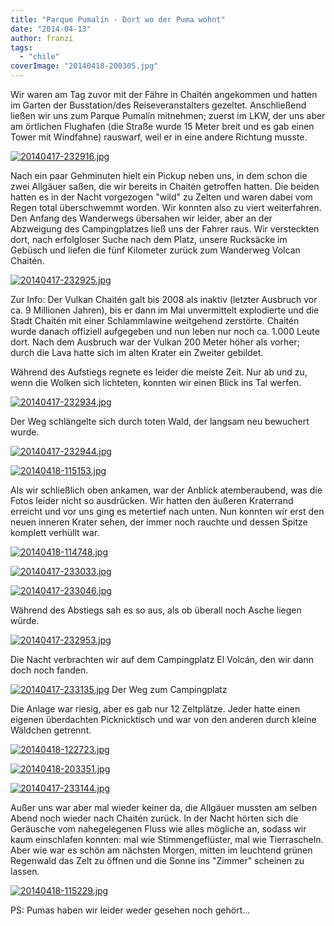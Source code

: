 ```yaml
---
title: "Parque Pumalín - Dort wo der Puma wohnt"
date: "2014-04-13"
author: franzi
tags: 
  - "chile"
coverImage: "20140418-200305.jpg"
---
```


Wir waren am Tag zuvor mit der Fähre in Chaitén angekommen und hatten im Garten der Busstation/des Reiseveranstalters gezeltet. Anschließend ließen wir uns zum Parque Pumalín mitnehmen; zuerst im LKW, der uns aber am örtlichen Flughafen (die Straße wurde 15 Meter breit und es gab einen Tower mit Windfahne) rauswarf, weil er in eine andere Richtung musste.

[![20140417-232916.jpg](images/20140417-232916.jpg)](https://hafenstrand.wordpress.com/wp-content/uploads/2014/04/20140417-232916.jpg)

Nach ein paar Gehminuten hielt ein Pickup neben uns, in dem schon die zwei Allgäuer saßen, die wir bereits in Chaitén getroffen hatten. Die beiden hatten es in der Nacht vorgezogen "wild" zu Zelten und waren dabei vom Regen total überschwemmt worden. Wir konnten also zu viert weiterfahren. Den Anfang des Wanderwegs übersahen wir leider, aber an der Abzweigung des Campingplatzes ließ uns der Fahrer raus. Wir versteckten dort, nach erfolgloser Suche nach dem Platz, unsere Rucksäcke im Gebüsch und liefen die fünf Kilometer zurück zum Wanderweg Volcan Chaitén.

[![20140417-232925.jpg](images/20140417-232925.jpg)](https://hafenstrand.wordpress.com/wp-content/uploads/2014/04/20140417-232925.jpg)

Zur Info: Der Vulkan Chaitén galt bis 2008 als inaktiv (letzter Ausbruch vor ca. 9 Millionen Jahren), bis er dann im Mai unvermittelt explodierte und die Stadt Chaitén mit einer Schlammlawine weitgehend zerstörte. Chaitén wurde danach offiziell aufgegeben und nun leben nur noch ca. 1.000 Leute dort. Nach dem Ausbruch war der Vulkan 200 Meter höher als vorher; durch die Lava hatte sich im alten Krater ein Zweiter gebildet.

Während des Aufstiegs regnete es leider die meiste Zeit. Nur ab und zu, wenn die Wolken sich lichteten, konnten wir einen Blick ins Tal werfen.

[![20140417-232934.jpg](images/20140417-232934.jpg)](https://hafenstrand.wordpress.com/wp-content/uploads/2014/04/20140417-232934.jpg)

Der Weg schlängelte sich durch toten Wald, der langsam neu bewuchert wurde.

[![20140417-232944.jpg](images/20140417-232944.jpg)](https://hafenstrand.wordpress.com/wp-content/uploads/2014/04/20140417-232944.jpg)  
  
[![20140418-115153.jpg](images/20140418-1151531.jpg)](https://hafenstrand.wordpress.com/wp-content/uploads/2014/04/20140418-1151531.jpg)

Als wir schließlich oben ankamen, war der Anblick atemberaubend, was die Fotos leider nicht so ausdrücken. Wir hatten den äußeren Kraterrand erreicht und vor uns ging es metertief nach unten. Nun konnten wir erst den neuen inneren Krater sehen, der immer noch rauchte und dessen Spitze komplett verhüllt war.

[![20140418-114748.jpg](images/20140418-114748.jpg)](https://hafenstrand.wordpress.com/wp-content/uploads/2014/04/20140418-114748.jpg)

[![20140417-233033.jpg](images/20140417-233033.jpg)](https://hafenstrand.wordpress.com/wp-content/uploads/2014/04/20140417-233033.jpg)

[![20140417-233046.jpg](images/20140417-233046.jpg)](https://hafenstrand.wordpress.com/wp-content/uploads/2014/04/20140417-233046.jpg)

Während des Abstiegs sah es so aus, als ob überall noch Asche liegen würde.

[![20140417-232953.jpg](images/20140417-232953.jpg)](https://hafenstrand.wordpress.com/wp-content/uploads/2014/04/20140417-232953.jpg)

Die Nacht verbrachten wir auf dem Campingplatz El Volcán, den wir dann doch noch fanden.

[![20140417-233135.jpg](images/20140417-233135.jpg)](https://hafenstrand.wordpress.com/wp-content/uploads/2014/04/20140417-233135.jpg) Der Weg zum Campingplatz

Die Anlage war riesig, aber es gab nur 12 Zeltplätze. Jeder hatte einen eigenen überdachten Picknicktisch und war von den anderen durch kleine Wäldchen getrennt.

[![20140418-122723.jpg](images/20140418-122723.jpg)](https://hafenstrand.wordpress.com/wp-content/uploads/2014/04/20140418-122723.jpg)

[![20140418-203351.jpg](images/20140418-203351.jpg)](https://hafenstrand.wordpress.com/wp-content/uploads/2014/04/20140418-203351.jpg)

[![20140417-233144.jpg](images/20140417-233144.jpg)](https://hafenstrand.wordpress.com/wp-content/uploads/2014/04/20140417-233144.jpg)

Außer uns war aber mal wieder keiner da, die Allgäuer mussten am selben Abend noch wieder nach Chaitén zurück. In der Nacht hörten sich die Geräusche vom nahegelegenen Fluss wie alles mögliche an, sodass wir kaum einschlafen konnten: mal wie Stimmengeflüster, mal wie Tierrascheln. Aber wie war es schön am nächsten Morgen, mitten im leuchtend grünen Regenwald das Zelt zu öffnen und die Sonne ins "Zimmer" scheinen zu lassen.

[![20140418-115229.jpg](images/20140418-115229.jpg)](https://hafenstrand.wordpress.com/wp-content/uploads/2014/04/20140418-115229.jpg)

PS: Pumas haben wir leider weder gesehen noch gehört...
